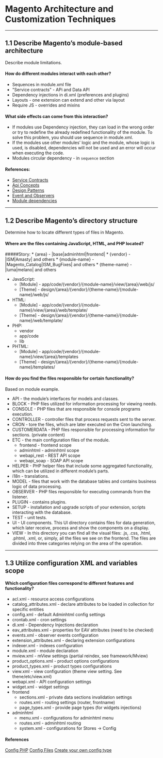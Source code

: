 # Magento Architecture and Customization Techniques

----------------------------------------------------
## 1.1 Describe Magento’s module-based architecture
Describe module limitations.

#### How do different modules interact with each other? 
* Sequences in module.xml file
* "Service contracts" - APi and Data API
* Dependency injections in di.xml (preferences and plugins)
* Layouts - one extension can extend and other via layout
* Require JS - overrides and mixins

#### What side effects can come from this interaction?
* If modules use Dependency injection, they can load in the wrong order or try to redefine the already redefined functionality of the module. To solve this problem, you should use sequence in module.xml.
* If the modules use other modules’ logic and the module, whose logic is used, is disabled, dependencies will not be used and an error will occur when executing the code.
* Modules circular dependency - in `sequence` section

#### References:
* [Service Contracts](https://devdocs.magento.com/guides/v2.2/extension-dev-guide/service-contracts/service-contracts.html)
* [Api Concepts](https://devdocs.magento.com/guides/v2.2/extension-dev-guide/api-concepts.html)
* [Design Patterns](https://devdocs.magento.com/guides/v2.2/extension-dev-guide/service-contracts/design-patterns.html)
* [Event and Observers](https://devdocs.magento.com/guides/v2.2/extension-dev-guide/events-and-observers.html)
* [Module dependencies](https://devdocs.magento.com/guides/v2.2/architecture/archi_perspectives/components/modules/mod_depend.html)
----------------------------------------------------
## 1.2 Describe Magento’s directory structure
Determine how to locate different types of files in Magento.

#### Where are the files containing JavaScript, HTML, and PHP located?
#####Story:
    * {area} - |base|adminhtml|frontend|
    * {vendor} - |ISM|Amasty| and others
    * {module-name} - |Magento_Catalog|ISM_BugFixes| and others
    * {theme-name} - |luma|melano| and others
 

* JavaScript:
    * [Module] - app/code/{vendor}/{module-name}/view/{area}/web/js/
    * [Theme] - design/{area}/{vendor}/{theme-name}/{module-name}/web/js/
* HTML:
    * [Module] - app/code/{vendor}/{module-name}/view/{area}/web/template/
    * [Theme] - design/{area}/{vendor}/{theme-name}/{module-name}/web/template/
* PHP:
    * vendor
    * app/code
    * lib
* PHTML:
    * [Module] - app/code/{vendor}/{module-name}/view/{area}/templates
    * [Theme] - design/{area}/{vendor}/{theme-name}/{module-name}/templates/    
    
#### How do you find the files responsible for certain functionality?
Based on module example.
* API - the module’s interfaces for models and classes.
* BLOCK - PHP files utilized for information processing for viewing needs.
* CONSOLE - PHP files that are responsible for console programs execution.
* CONTROLLER - controller files that process requests sent to the server.
* CRON - tore the files, which are later executed on the Cron launching.
* CUSTOMERDATA - PHP files responsible for processing information for sections.  (private content)
* ETC - the main configuration files of the module.
    - frontend - frontend scope
    - adminhtml - adminhtml scope
    - webapi_rest - REST API scope
    - webapi_soap - SOAP API scope
* HELPER - PHP helper files that include some aggregated functionality, which can be utilized in different module’s parts.
* i18n - translations.
* MODEL - files that work with the database tables and contains business logic of data processing.
* OBSERVER - PHP files responsible for executing commands from the listener.
* PLUGIN - contains plugins.
* SETUP - installation and upgrade scripts of your extension, scripts interacting with the database.
* TEST - unit tests.
* UI - UI components. This UI directory contains files for data generation, which later receive, process and show the components on a display.
* VIEW - In this directory you can find all the visual files: .js, .css, .html, .phtml, .xml, or, simply, all the files we see on the frontend. The files are divided into three categories relying on the area of the operation.   

----------------------------------------------------
## 1.3 Utilize configuration XML and variables scope
#### Which configuration files correspond to different features and functionality?
- acl.xml - resource access configurations
- catalog_attributes.xml - declare attributes to be loaded in collection for specific entities
- config.xml - default Adminhtml config settings
- crontab.xml - cron settings
- di.xml - Dependency Injections declaration
- eav_attributes.xml - properties for EAV attributes (need to be checked)
- events.xml - observer events configuration
- extension_attributes.xml - declaring extension configurations
- indexer.xml - indexes configuration
- module.xml - module declaration
- mview.xml - mView settings (partial reindex, see framework/Mview)
- product_options.xml - product options configurations
- product_types.xml - product types configurations
- view.xml - view configuration (theme view setting. See thene/etc/view.xml)
- webapi.xml - API configuration settings
- widget.xml - widget settings
- frontend
    - sections.xml - private data sections invalidation settings
    - routes.xml - routing settings (router, frontname)
    - page_types.xml - provide page types (for widgets injections)
- adminhtml
    - menu.xml - configurations for adminhtml menu
    - routes.xml - adminhtml routing
    - system.xml - configurations for Stores -> Config
    
#### References
[Config PHP](https://devdocs.magento.com/guides/v2.2/config-guide/config/config-php.html)
[Config Files](https://devdocs.magento.com/guides/v2.2/config-guide/config/config-files.html)
[Create your own config type](https://devdocs.magento.com/guides/v2.2/config-guide/config/config-create.htm)